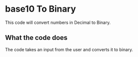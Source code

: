 # base10 To Binary

This code will convert numbers in Decimal to Binary.

## What the code does

The code takes an input from the user and converts it to binary.
